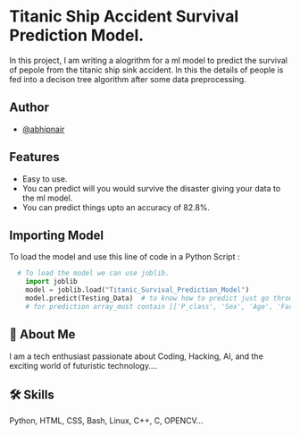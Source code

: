 
# Titanic Ship Accident Survival Prediction Model. 

In this project, I am writing a alogrithm for a ml model to predict the survival of pepole from the titanic ship sink accident. In this the details of people is fed into a decison tree algorithm after some data preprocessing. 



## Author

- [@abhipnair](https://github.com/abhipnair)


## Features

- Easy to use.
- You can predict will you would survive the disaster giving your data to the ml model. 
- You can predict things upto an accuracy of 82.8%. 


## Importing Model


To load the model and use this line of code in a Python Script :

```python
  # To load the model we can use joblib.
    import joblib
    model = joblib.load("Titanic_Survival_Prediction_Model")
    model.predict(Testing_Data)  # to know how to predict just go through the code
    # for prediction array_must contain [['P_class', 'Sex', 'Age', 'Fare']]

```


## 🚀 About Me
I am a tech enthusiast passionate about Coding, Hacking, AI, and the exciting world of futuristic technology....


## 🛠 Skills
Python, HTML, CSS, Bash, Linux, C++, C, OPENCV...

